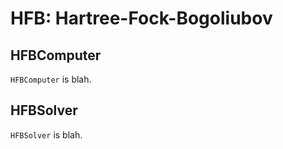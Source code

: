 # HFB: Hartree-Fock-Bogoliubov

## HFBComputer

`HFBComputer` is blah.

## HFBSolver

`HFBSolver` is blah.


